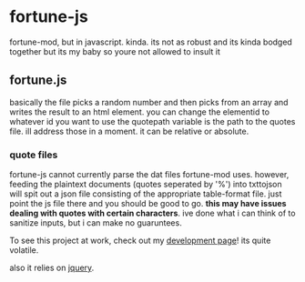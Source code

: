 # fortune-js
fortune-mod, but in javascript. kinda. its not as robust and its kinda bodged together but its my baby so youre not allowed to insult it


## fortune.js
basically the file picks a random number and then picks from an array and writes the result to an html element. you can change the elementid to whatever id you want to use
the quotepath variable is the path to the quotes file. ill address those in a moment. it can be relative or absolute.

### quote files
fortune-js cannot currently parse the dat files fortune-mod uses. however, feeding the plaintext documents (quotes seperated by '%') into txttojson will spit out a json file consisting of the appropriate table-format file. just point the js file there and you should be good to go. **this may have issues dealing with quotes with certain characters**. ive done what i can think of to sanitize inputs, but i can make no guaruntees. 


To see this project at work, check out my [development page]()! its quite volatile. 


also it relies on [jquery](https://jquery.com).
